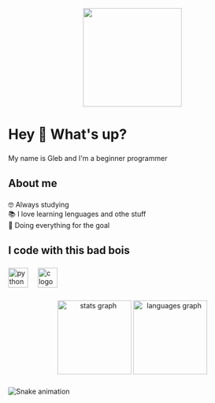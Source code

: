 <div align="center">
  <img height="200" src="https://media.tenor.com/f-MWzk9VOEUAAAAM/peace-and-quiet-dog.gif"  />
</div>

###

<h1 align="left">Hey 👋 What's up?</h1>

###

<p align="left">My name is Gleb and I'm a beginner programmer</p>

###

<h2 align="left">About me</h2>

###

<p align="left">🤓 Always studying<br>📚 I love learning lenguages and othe stuff<br>🎯 Doing everything for the goal</p>

###

<h2 align="left">I code with this bad bois</h2>

###

<div align="left">
  <img src="https://cdn.jsdelivr.net/gh/devicons/devicon/icons/python/python-original.svg" height="40" alt="python logo"  />
  <img width="12" />
  <img src="https://cdn.jsdelivr.net/gh/devicons/devicon/icons/c/c-original.svg" height="40" alt="c logo"  />
</div>

###

<div align="center">
  <img src="https://github-readme-stats.vercel.app/api?username=beyxnd3r&hide_title=false&hide_rank=false&show_icons=true&include_all_commits=true&count_private=true&disable_animations=false&theme=dracula&locale=en&hide_border=false&order=1" height="150" alt="stats graph"  />
  <img src="https://github-readme-stats.vercel.app/api/top-langs?username=beyxnd3r&locale=en&hide_title=false&layout=compact&card_width=320&langs_count=5&theme=dracula&hide_border=false&order=2" height="150" alt="languages graph"  />
</div>

###

<img src="https://raw.githubusercontent.com/beyxnd3r/beyxnd3r/output/snake.svg" alt="Snake animation" />

###
